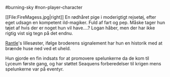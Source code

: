 #burning-sky #non-player-character

[[File:FireMagess.jpg|right]]
En rødhåret pige i moderigtigt rejsetøj, efter eget udsagn en kompetent ild-magiker. Fuld af fart og pep. Måske tager hun tøjet af hvis der er noget hun vil have....? Logan håber, men der har ikke rigtig vist sig tegn på det endnu.

[Rantle](./Rantle.md)'s lillesøster, ifølge broderens signalement har hun en historik med at brænde huse ned ved et uheld. 

Hun gjorde en fin indsats for at promovere spelunkerne da de kom til Lyceum første gang, og har støttet Seaquens forberedelser til krigen mens spelunkerne var på eventyr.
